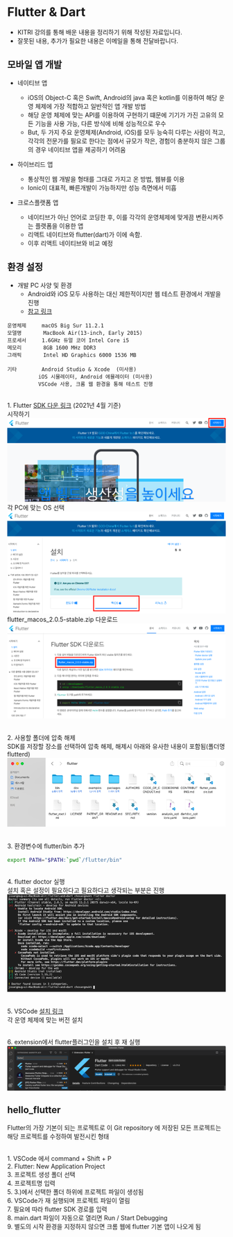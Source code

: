 # Flutter & Dart 

- KITRI 강의를 통해 배운 내용을 정리하기 위해 작성된 자료입니다.
- 잘못된 내용, 추가가 필요한 내용은 이메일을 통해 전달바랍니다.

## 모바일 앱 개발
- 네이티브 앱 
  - iOS의 Object-C 혹은 Swift, Android의 java 혹은 kotlin를 이용하여 해당 운영 체제에 가장 적합하고 일반적인 앱 개발 방법
  - 해당 운영 체제에 맞는 API를 이용하여 구현하기 떄문에 기기가 가진 고유의 모든 기능을 사용 가능, 다른 방식에 비해 성능적으로 우수
  - But, 두 가지 주요 운영체제(Android, iOS)를 모두 능숙히 다루는 사람이 적고, 각각의 전문가를 필요로 한다는 점에서 규모가 작은, 경험이 충분하지 않은 그룹의 경우 네이티브 앱을 제공하기 어려움

- 하이브리드 앱
  - 통상적인 웹 개발을 형태를 그대로 가지고 온 방법, 웹뷰를 이용
  - Ionic이 대표적, 빠른개발이 가능하지만 성능 측면에서 미흡

- 크로스플랫폼 앱
  - 네이티브가 아닌 언어로 코딩한 후, 이를 각각의 운영체제에 맞게끔 변환시켜주는 플랫폼을 이용한 앱
  - 리액트 네이티브와 flutter(dart)가 이에 속함. 
  - 이후 리액트 네이티브와 비교 예정

## 환경 설정
- 개발 PC 사양 및 환경
  - Android와 iOS 모두 사용하는 대신 제한적이지만 웹 테스트 환경에서 개발을 진행
  - [참고 링크](https://medium.com/flutter-korea/flutter-vscode%EB%A1%9C-%EC%8B%9C%EC%9E%91%ED%95%98%EA%B8%B0-edbe44a178c5)
```
운영체제     macOS Big Sur 11.2.1
모델명       MacBook Air(13-inch, Early 2015)
프로세서     1.6GHz 듀얼 코어 Intel Core i5
메모리       8GB 1600 MHz DDR3
그래픽       Intel HD Graphics 6000 1536 MB

기타        Android Studio & Xcode  (미사용)
          iOS 시뮬레이터, Android 에뮬레이터 (미사용)
          VSCode 사용, 크롬 웹 환경을 통해 테스트 진행 
```

<br>1. Flutter [SDK 다운 링크](https://flutter-ko.dev/) (2021년 4월 기준)
<br>시작하기 
<br>![web_home](image_for_md/web_home.png)
<br>각 PC에 맞는 OS 선택 
<br>![web_start](image_for_md/web_start.png)
<br>flutter_macos_2.0.5-stable.zip 다운로드
<br>![web_download](image_for_md/web_download.png)

<br>2. 사용할 폴더에 압축 해제
<br>SDK를 저장할 장소를 선택하여 압축 해제, 해제시 아래와 유사한 내용이 포함됨(폴더명 flutterd)
<br>![sdk_folder](image_for_md/sdk_folder.png)

<br>3. 환경변수에 flutter/bin 추가
```sh
export PATH="$PATH:`pwd`/flutter/bin"
```

<br>4. flutter doctor 실행
<br>설치 혹은 설정이 필요하다고 필요하다고 생각되는 부분은 진행
<br>![doctor](image_for_md/doctor.png)

<br>5. VSCode [설치 링크](https://code.visualstudio.com/)
<br>각 운영 체제에 맞는 버전 설치

<br>6. extension에서 flutter플러그인을 설치 후 재 실행
<br>![extension](image_for_md/extension.png)

## hello_flutter
Flutter의 가장 기본이 되는 프로젝트로 이 Git repository 에 저장된 모든 프로젝트는 해당 프로젝트를 수정하여 발전시킨 형태

<br>1. VSCode 에서 command + Shift + P
<br>2. Flutter: New Application Project
<br>3. 프로젝트 생성 폴더 선택
<br>4. 프로젝트명 입력
<br>5. 3.)에서 선택한 폴더 하위에 프로젝트 파일이 생성됨
<br>6. VSCode가 재 실행되며 프로젝트 파일이 열림
<br>7. 필요에 따라 flutter SDK 경로를 입력
<br>8. main.dart 파일이 자동으로 열리면 Run / Start Debugging 
<br>9. 별도의 시작 환경을 지정하지 않으면 크롬 웹에 flutter 기본 앱이 나오게 됨

